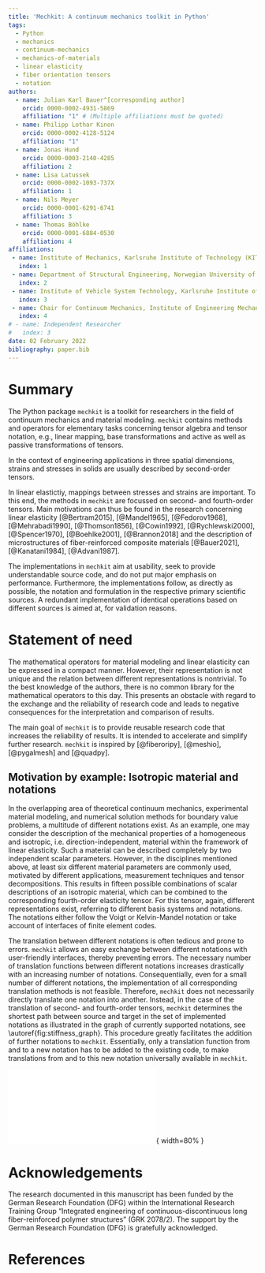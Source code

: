 ```yaml
---
title: 'Mechkit: A continuum mechanics toolkit in Python'
tags:
  - Python
  - mechanics
  - continuum-mechanics
  - mechanics-of-materials
  - linear elasticity
  - fiber orientation tensors
  - notation
authors:
  - name: Julian Karl Bauer^[corresponding author]
    orcid: 0000-0002-4931-5869
    affiliation: "1" # (Multiple affiliations must be quoted)
  - name: Philipp Lothar Kinon
    orcid: 0000-0002-4128-5124
    affiliation: "1"
  - name: Jonas Hund
    orcid: 0000-0003-2140-4285
    affiliation: 2
  - name: Lisa Latussek
    orcid: 0000-0002-1093-737X
    affiliation: 1
  - name: Nils Meyer
    orcid: 0000-0001-6291-6741
    affiliation: 3
  - name: Thomas Böhlke
    orcid: 0000-0001-6884-0530
    affiliation: 4
affiliations:
 - name: Institute of Mechanics, Karlsruhe Institute of Technology (KIT), Germany
   index: 1
 - name: Department of Structural Engineering, Norwegian University of Science and Technology (NTNU), Norway
   index: 2
 - name: Institute of Vehicle System Technology, Karlsruhe Institute of Technology (KIT), Germany
   index: 3
 - name: Chair for Continuum Mechanics, Institute of Engineering Mechanics, Karlsruhe Institute of Technology (KIT), Germany
   index: 4
# - name: Independent Researcher
#   index: 3
date: 02 February 2022
bibliography: paper.bib
---
```



# Summary

The Python package `mechkit` is a toolkit for researchers
in the field of continuum mechanics and material modeling.
`mechkit` contains methods and operators
for elementary tasks concerning tensor algebra and tensor notation,
e.g., linear mapping, base transformations and active as well as passive transformations of tensors.

In the context of engineering applications in three spatial dimensions, strains and stresses in solids are
usually described by second-order tensors.
<!-- As linear mappings between observed deformations and possibly causal stresses,
fourth-order tensors have a special role in the field of linear elasticity. -->
In linear elastictiy, mappings between stresses and strains are important.
To this end, the methods in `mechkit` are focussed on second- and fourth-order tensors.
Main motivations can thus be found in the research concerning
linear elasticity
[@Bertram2015], [@Mandel1965], [@Fedorov1968], [@Mehrabadi1990], [@Thomson1856],
[@Cowin1992], [@Rychlewski2000], [@Spencer1970], [@Boehlke2001], [@Brannon2018]
and the description of microstructures of fiber-reinforced
composite materials
[@Bauer2021], [@Kanatani1984], [@Advani1987].

The implementations in `mechkit` aim at usability, seek to provide understandable source code,
and do not put major emphasis on performance.
Furthermore, the implementations follow, as directly as possible,
the notation and formulation in the respective primary scientific sources.
A redundant implementation of identical operations based on different
sources is aimed at, for validation reasons.

# Statement of need

The mathematical operators for material modeling and linear elasticity
can be expressed in a compact manner.
However, their representation is not unique and the relation between different representations is nontrivial.
To the best knowledge of the authors, there is no common library for the mathematical operators to this day.
This presents an obstacle with regard to the exchange and the reliability of research code and
leads to negative consequences for the interpretation and comparison of results.

The main goal of `mechkit` is to provide reusable research code that increases the reliability of results.
It is intended to accelerate and simplify further research.
`mechkit` is inspired by [@fiberoripy], [@meshio], [@pygalmesh] and [@quadpy].

## Motivation by example: Isotropic material and notations

In the overlapping area of theoretical continuum mechanics, experimental
material modeling,
and numerical solution methods for boundary value problems,
a multitude of different notations exist.
As an example, one may consider the description of the mechanical properties of a
homogeneous and isotropic, i.e. direction-independent, material within the framework of linear elasticity.
Such a material can be described completely by two independent scalar parameters.
However, in the disciplines mentioned above, at least six different material parameters are commonly used,
motivated by different applications,
measurement techniques
and tensor decompositions.
This results in fifteen possible combinations of scalar descriptions of an
isotropic material, which can be combined to the corresponding fourth-order elasticity tensor.
For this tensor, again, different representations exist, referring to different basis systems
and notations.
The notations either follow the
Voigt or Kelvin-Mandel notation or take account of interfaces
of finite element codes.

The translation between different notations is often tedious and prone to errors.
`mechkit` allows an easy exchange between different notations with user-friendly
interfaces, thereby preventing errors.
The necessary number of translation functions between different notations
increases drastically with an increasing number of notations.
Consequentially, even for a small number of different notations, the implementation of all corresponding translation methods is not feasible.
Therefore, `mechkit` does not necessarily directly translate one notation into another.
Instead, in the case of the translation of second- and fourth-order tensors,
`mechkit` determines the shortest path between source and target in the set of implemented notations as illustrated in
the graph of currently supported notations, see \autoref{fig:stiffness_graph}.
This procedure greatly facilitates the addition of further notations to `mechkit`.
Essentially, only a translation function from and to a new notation has to be added to the existing code, to make translations from and to this new notation universally available in `mechkit`.

![Currently supported notations and translations of fourth-order stiffness tensors.\label{fig:stiffness_graph}](./figures/stiffness_graph.pdf){ width=80% }

# Acknowledgements

The research documented in this manuscript has been funded by the German Research Foundation (DFG) within the International Research Training Group “Integrated engineering of continuous-discontinuous long fiber-reinforced polymer structures” (GRK 2078/2). The support by the German Research Foundation (DFG) is gratefully acknowledged.

# References
